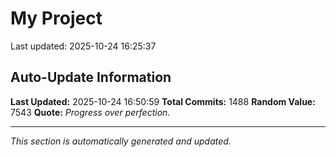 # My Project


Last updated: 2025-10-24 16:25:37























































































































































































































































































































































































































































































































































































































































































































































































































































































































































































































































































































































































































































































































































































































































































































































































































































































































































































































































































































































## Auto-Update Information

**Last Updated:** 2025-10-24 16:50:59
**Total Commits:** 1488
**Random Value:** 7543
**Quote:** _Progress over perfection._

---
_This section is automatically generated and updated._